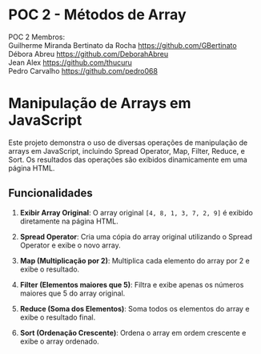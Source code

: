 # POC 2 - Métodos de Array
 POC 2
  Membros: <br/>
 Guilherme Miranda Bertinato da Rocha https://github.com/GBertinato  <br/>
 Débora Abreu https://github.com/DeborahAbreu  <br/>
 Jean Alex https://github.com/thucuru  <br/>
 Pedro Carvalho https://github.com/pedro068 <br/>
# Manipulação de Arrays em JavaScript

Este projeto demonstra o uso de diversas operações de manipulação de arrays em JavaScript, incluindo Spread Operator, Map, Filter, Reduce, e Sort. Os resultados das operações são exibidos dinamicamente em uma página HTML.

## Funcionalidades

1. **Exibir Array Original**: O array original `[4, 8, 1, 3, 7, 2, 9]` é exibido diretamente na página HTML.
   
2. **Spread Operator**: Cria uma cópia do array original utilizando o Spread Operator e exibe o novo array.

3. **Map (Multiplicação por 2)**: Multiplica cada elemento do array por 2 e exibe o resultado.

4. **Filter (Elementos maiores que 5)**: Filtra e exibe apenas os números maiores que 5 do array original.

5. **Reduce (Soma dos Elementos)**: Soma todos os elementos do array e exibe o resultado final.

6. **Sort (Ordenação Crescente)**: Ordena o array em ordem crescente e exibe o array ordenado.

